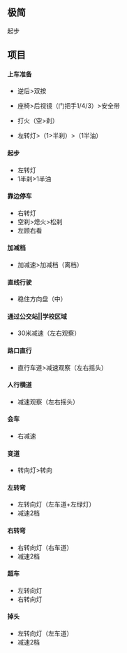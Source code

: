 ## 极简

起步

## 项目

#### 上车准备

- 逆后>双按


- 座椅>后视镜（门把手1/4/3）>安全带


- 打火（空>刹）
- 左转灯>（1>半刹）>（1半油）

#### 起步

- 左转灯
- 1半刹>1半油

#### 靠边停车

- 右转灯
- 空刹>熄火>松刹
- 左顾右看

#### 加减档

- 加减速>加减档（离档）


#### 直线行驶

- 稳住方向盘（中）

#### 通过公交站||学校区域

- 30米减速（左右观察）

#### 路口直行

- 直行车道>减速观察（左右摇头）

#### 人行横道

- 减速观察（左右摇头）

#### 会车

- 右减速

#### 变道

- 转向灯>转向

#### 左转弯

- 左转向灯（左车道+左绿灯）
- 减速2档

#### 右转弯

- 右转向灯（右车道）
- 减速2档

#### 超车

- 左转向灯
- 右转向灯

#### 掉头

- 左转向灯（左车道）
- 减速2档

